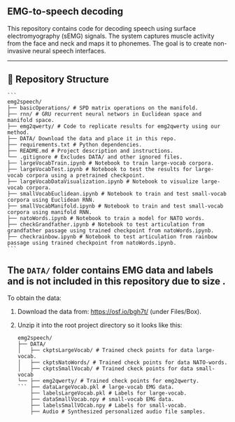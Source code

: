 ## EMG-to-speech decoding

This repository contains code for decoding speech using surface electromyography (sEMG) signals. The system captures muscle activity from the face and neck and maps it to phonemes. The goal is to create non-invasive neural speech interfaces.

---

## 📁 Repository Structure

    ```
    emg2speech/
    ├── basicOperations/ # SPD matrix operations on the manifold.
    ├── rnn/ # GRU recurrent neural networs in Euclidean space and manifold space.
    ├── emg2qwerty/ # Code to replicate results for emg2qwerty using our method.
    ├── DATA/ Download the data and place it in this repo.
    ├── requirements.txt # Python dependencies.
    ├── README.md # Project description and instructions.
    └── .gitignore # Excludes DATA/ and other ignored files.
    ├── largeVocabTrain.ipynb # Notebook to train large-vocab corpora.
    ├── largeVocabTest.ipynb # Notebook to test the results for large-vocab corpora using a pretrained checkpoint.
    ├── largeVocabDataVisualization.ipynb # Notebook to visualize large-vocab corpora.
    ├── smallVocabEuclidean.ipynb # Notebook to train and test small-vocab corpora using Euclidean RNN.
    ├── smallVocabManifold.ipynb # Notebook to train and test small-vocab corpora using manifold RNN.
    ├── natoWords.ipynb # Notebook to train a model for NATO words.
    ├── checkGrandfather.ipynb # Notebook to test articulation from grandfather passage using trained checkpoint from natoWords.ipynb. 
    ├── checkrainbow.ipynb # Notebook to test articulation from rainbow passage using trained checkpoint from natoWords.ipynb. 
    ```

## The `DATA/` folder contains EMG data and labels and is **not included in this repository** due to size .

To obtain the data:

1. Download the data from:  https://osf.io/bgh7t/ (under Files/Box).
2. Unzip it into the root project directory so it looks like this:

    ```
    emg2speech/
    ├── DATA/
    │   ├── ckptsLargeVocab/ # Trained check points for data large-vocab.
    │   ├── ckptsNatoWords/ # Trained check points for data NATO-words.
    │   ├── ckptsSmallVocab/ # Trained ckeck points for data small-vocab
    └── ├── emg2qwerty/ # Trained check points for emg2qwerty.
    ``` ├── dataLargeVocab.pkl # large-vocab EMG data.
        ├── labelsLargeVocab.pkl # Labels for large-vocab.
        ├── dataSmallVocab.npy # small-vocab EMG data.
        ├── labelsSmallVOcab.npy # Labels for small-vocab.
        ├── Audio # Synthesized personalized audio file samples.
        